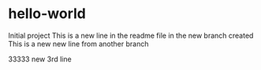 # hello-world
Initial project
This is a new line in the readme file in the new branch created
This is a new new line from another branch
  
  
  33333 new 3rd line
